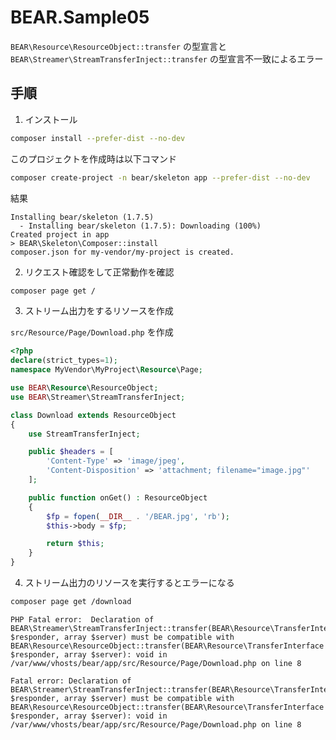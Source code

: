 # BEAR.Sample05

`BEAR\Resource\ResourceObject::transfer` の型宣言と
`BEAR\Streamer\StreamTransferInject::transfer` の型宣言不一致によるエラー

## 手順

1. インストール

```bash
composer install --prefer-dist --no-dev
```

このプロジェクトを作成時は以下コマンド

```bash
composer create-project -n bear/skeleton app --prefer-dist --no-dev
```

結果

```
Installing bear/skeleton (1.7.5)
  - Installing bear/skeleton (1.7.5): Downloading (100%)
Created project in app
> BEAR\Skeleton\Composer::install
composer.json for my-vendor/my-project is created.
```

2. リクエスト確認をして正常動作を確認

```bash
composer page get /
```

3. ストリーム出力をするリソースを作成

`src/Resource/Page/Download.php` を作成

```php
<?php
declare(strict_types=1);
namespace MyVendor\MyProject\Resource\Page;

use BEAR\Resource\ResourceObject;
use BEAR\Streamer\StreamTransferInject;

class Download extends ResourceObject
{
    use StreamTransferInject;

    public $headers = [
        'Content-Type' => 'image/jpeg',
        'Content-Disposition' => 'attachment; filename="image.jpg"'
    ];

    public function onGet() : ResourceObject
    {
        $fp = fopen(__DIR__ . '/BEAR.jpg', 'rb');
        $this->body = $fp;

        return $this;
    }
}
```

4. ストリーム出力のリソースを実行するとエラーになる

```bash
composer page get /download
```

```
PHP Fatal error:  Declaration of BEAR\Streamer\StreamTransferInject::transfer(BEAR\Resource\TransferInterface $responder, array $server) must be compatible with BEAR\Resource\ResourceObject::transfer(BEAR\Resource\TransferInterface $responder, array $server): void in /var/www/vhosts/bear/app/src/Resource/Page/Download.php on line 8

Fatal error: Declaration of BEAR\Streamer\StreamTransferInject::transfer(BEAR\Resource\TransferInterface $responder, array $server) must be compatible with BEAR\Resource\ResourceObject::transfer(BEAR\Resource\TransferInterface $responder, array $server): void in /var/www/vhosts/bear/app/src/Resource/Page/Download.php on line 8
```